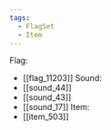 ```yaml
---
tags:
  - FlagSet
  - Item
---
```

Flag:
- [[flag_11203]]
Sound:
- [[sound_44]]
- [[sound_43]]
- [[sound_17]]
Item:
- [[item_503]]
